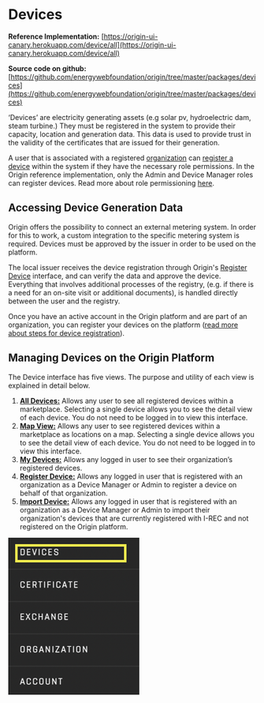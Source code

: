 # Devices
**Reference Implementation:** [https://origin-ui-canary.herokuapp.com/device/all](https://origin-ui-canary.herokuapp.com/device/all)  

**Source code on github:** [https://github.com/energywebfoundation/origin/tree/master/packages/devices](https://github.com/energywebfoundation/origin/tree/master/packages/devices)


‘Devices’ are electricity generating assets (e.g solar pv, hydroelectric dam, steam turbine.) They must be registered in the system to provide their capacity, location and generation data. This data is used to provide trust in the validity of the certificates that are issued for their generation.  

A user that is associated with a registered [organization](../user-guide-reg-onboarding.md#organizations) can [register a device](../user-guide-reg-onboarding.md#registering-devices) within the system if they have the necessary role permissions. In the Origin reference implementation, only the Admin and Device Manager roles can register devices. Read more about role permissioning [here](../user-guide-reg-onboarding.md#user-roles-and-hierarchy). 

## Accessing Device Generation Data

Origin offers the possibility to connect an external metering system. In order for this to work, a custom integration to the specific metering system is required. Devices must be approved by the issuer in order to be used on the platform.

The local issuer receives the device registration through Origin's [Register Device](./register-device.md) interface, and can verify the data and approve the device. Everything that involves additional processes of the registry, (e.g. if there is a need for an on-site visit or additional documents), is handled directly between the user and the registry.

Once you have an active account in the Origin platform and are part of an organization, you can register your devices on the platform ([read more about steps for device registration](./register-device.md)).

## Managing Devices on the Origin Platform

The Device interface has five views. The purpose and utility of each view is explained in detail below.  

1. <b>[All Devices:](./all-devices.md)</b> Allows any user to see all registered devices within a marketplace. Selecting a single device allows you to see the detail view of each device. You do not need to be logged in to view this interface.
2. <b>[Map View:](./map-view.md)</b> Allows any user to see registered devices within a marketplace as locations on a map. Selecting a single device allows you to see the detail view of each device. You do not need to be logged in to view this interface.
3. <b>[My Devices:](./my-devices.md)</b> Allows any logged in user to see their organization’s registered devices.
4. <b>[Register Device:](./register-device.md)</b> Allows any logged in user that is registered with an organization as a Device Manager or Admin to register a device on behalf of that organization.
5. <b>[Import Device:](./import-device.md)</b> Allows any logged in user that is registered with an organization as a Device Manager or Admin to import their organization's devices that are currently registered with I-REC and not registered on the Origin platform.  

![devices](../images/panels/panel-devices.png)
